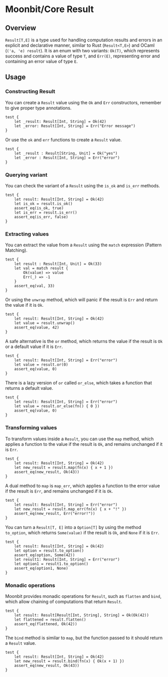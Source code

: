 # Moonbit/Core Result

## Overview
`Result[T,E]` is a type used for handling computation results and errors in an explicit and declarative manner, similar to Rust (`Result<T,E>`) and OCaml (`('a, 'e) result`). 
It is an enum with two variants: `Ok(T)`, which represents success and contains a value of type `T`, and `Err(E)`, representing error and containing an error value of type `E`. 


## Usage
### Constructing Result
You can create a `Result` value using the `Ok` and `Err` constructors, remember to give proper type annotations.
```moonbit
test {
    let _result: Result[Int, String] = Ok(42)
    let _error: Result[Int, String] = Err("Error message")
}
```

Or use the `ok` and `err` functions to create a `Result` value.
```moonbit
test {
    let _result : Result[String, Unit] = Ok("yes")
    let _error : Result[Int, String] = Err("error")
}
```

### Querying variant
You can check the variant of a `Result` using the `is_ok` and `is_err` methods.
```moonbit
test {
    let result: Result[Int, String] = Ok(42)
    let is_ok = result.is_ok()
    assert_eq(is_ok, true)
    let is_err = result.is_err()
    assert_eq(is_err, false)
}
```

### Extracting values
You can extract the value from a `Result` using the `match` expression (Pattern Matching).
```moonbit
test {
    let result : Result[Int, Unit] = Ok(33)
    let val = match result {
        Ok(value) => value
        Err(_) => -1
    }
    assert_eq(val, 33)
}
```

Or using the `unwrap` method, which will panic if the result is `Err` and return the value if it is `Ok`.
```moonbit
test {
    let result: Result[Int, String] = Ok(42)
    let value = result.unwrap()
    assert_eq(value, 42)
}
```

A safe alternative is the `or` method, which returns the value if the result is `Ok` or a default value if it is `Err`.
```moonbit
test {
    let result: Result[Int, String] = Err("error")
    let value = result.or(0)
    assert_eq(value, 0)
}
```

There is a lazy version of `or` called `or_else`, which takes a function that returns a default value.
```moonbit
test {
    let result: Result[Int, String] = Err("error")
    let value = result.or_else(fn() { 0 })
    assert_eq(value, 0)
}
```

### Transforming values
To transform values inside a `Result`, you can use the `map` method, which applies a function to the value if the result is `Ok`,
and remains unchanged if it is `Err`.
```moonbit
test {
    let result: Result[Int, String] = Ok(42)
    let new_result = result.map(fn(x) { x + 1 })
    assert_eq(new_result, Ok(43))
}
```

A dual method to `map` is `map_err`, which applies a function to the error value if the result is `Err`, and remains unchanged if it is `Ok`.
```moonbit
test {
    let result: Result[Int, String] = Err("error")
    let new_result = result.map_err(fn(x) { x + "!" })
    assert_eq(new_result, Err("error!"))
}
```

You can turn a `Result[T, E]` into a `Option[T]` by using the method `to_option`, which returns `Some(value)` if the result is `Ok`, and `None` if it is `Err`.
```moonbit
test {
    let result: Result[Int, String] = Ok(42)
    let option = result.to_option()
    assert_eq(option, Some(42))
    let result1: Result[Int, String] = Err("error")
    let option1 = result1.to_option()
    assert_eq(option1, None)
}
```

### Monadic operations
Moonbit provides monadic operations for `Result`, such as `flatten` and `bind`, which allow chaining of computations that return `Result`.
```moonbit
test {
    let result: Result[Result[Int, String], String] = Ok(Ok(42))
    let flattened = result.flatten()
    assert_eq(flattened, Ok(42))
}
```

The `bind` method is similar to `map`, but the function passed to it should return a `Result` value. 
```moonbit
test {
    let result: Result[Int, String] = Ok(42)
    let new_result = result.bind(fn(x) { Ok(x + 1) })
    assert_eq(new_result, Ok(43))
}
```
